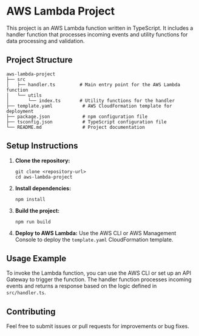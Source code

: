 # AWS Lambda Project

This project is an AWS Lambda function written in TypeScript. It includes a handler function that processes incoming events and utility functions for data processing and validation.

## Project Structure

```
aws-lambda-project
├── src
│   ├── handler.ts         # Main entry point for the AWS Lambda function
│   └── utils
│       └── index.ts       # Utility functions for the handler
├── template.yaml           # AWS CloudFormation template for deployment
├── package.json            # npm configuration file
├── tsconfig.json           # TypeScript configuration file
└── README.md               # Project documentation
```

## Setup Instructions

1. **Clone the repository:**
   ```
   git clone <repository-url>
   cd aws-lambda-project
   ```

2. **Install dependencies:**
   ```
   npm install
   ```

3. **Build the project:**
   ```
   npm run build
   ```

4. **Deploy to AWS Lambda:**
   Use the AWS CLI or AWS Management Console to deploy the `template.yaml` CloudFormation template.

## Usage Example

To invoke the Lambda function, you can use the AWS CLI or set up an API Gateway to trigger the function. The handler function processes incoming events and returns a response based on the logic defined in `src/handler.ts`.

## Contributing

Feel free to submit issues or pull requests for improvements or bug fixes.